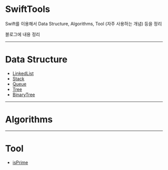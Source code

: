 # SwiftTools

Swift를 이용해서 Data Structure, Algorithms, Tool (자주 사용하는 개념) 등을 정리

블로그에 내용 정리

---

# Data Structure

* [LinkedList](https://keeplo.tistory.com/175)
* [Stack](https://keeplo.tistory.com/171)
* [Queue](https://keeplo.tistory.com/170)
* [Tree](https://keeplo.tistory.com/220)
* [BinaryTree](https://keeplo.tistory.com/223)

---

# Algorithms


---

# Tool

* [isPrime]()
